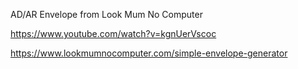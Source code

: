AD/AR Envelope from Look Mum No Computer

https://www.youtube.com/watch?v=kgnUerVscoc

https://www.lookmumnocomputer.com/simple-envelope-generator

